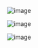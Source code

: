 ![image](https://github.com/Yasshhhhh/Learning-analytics-dashboard/assets/91091885/6ddeb3d3-d3de-4987-a2ca-a6e1e8dbd019)

![image](https://github.com/Yasshhhhh/Learning-analytics-dashboard/assets/91091885/a75fe014-f2cd-43b9-ba3f-b30258cd5d32)

![image](https://github.com/Yasshhhhh/Learning-analytics-dashboard/assets/91091885/c2e3894f-8ff4-40e4-b9fd-e86fbf702bb7)
